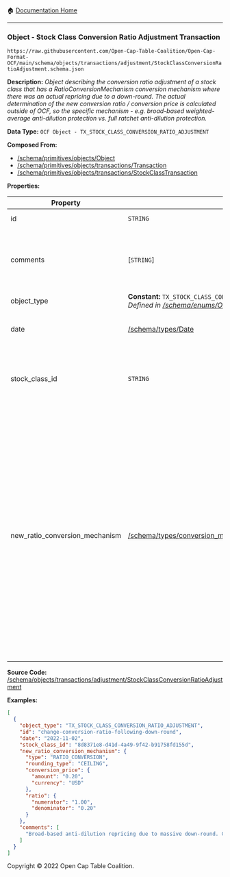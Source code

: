 :house: [Documentation Home](../../../../home/xudiera/code/README.md)

---

### Object - Stock Class Conversion Ratio Adjustment Transaction

`https://raw.githubusercontent.com/Open-Cap-Table-Coalition/Open-Cap-Format-OCF/main/schema/objects/transactions/adjustment/StockClassConversionRatioAdjustment.schema.json`

**Description:** _Object describing the conversion ratio adjustment of a stock class that has a RatioConversionMechanism conversion mechanism where there was an actual repricing due to a down-round. The actual determination of the new conversion ratio / conversion price is calculated outside of OCF, so the specific mechanism - e.g. broad-based weighted-average anti-dilution protection vs. full ratchet anti-dilution protection._

**Data Type:** `OCF Object - TX_STOCK_CLASS_CONVERSION_RATIO_ADJUSTMENT`

**Composed From:**

- [/schema/primitives/objects/Object](../../../primitives/objects/Object.md)
- [/schema/primitives/objects/transactions/Transaction](../../../primitives/objects/transactions/Transaction.md)
- [/schema/primitives/objects/transactions/StockClassTransaction](../../../primitives/objects/transactions/StockClassTransaction.md)

**Properties:**

| Property                       | Type                                                                                                                                 | Description                                                                                                                                                                                                                                                                             | Required   |
| ------------------------------ | ------------------------------------------------------------------------------------------------------------------------------------ | --------------------------------------------------------------------------------------------------------------------------------------------------------------------------------------------------------------------------------------------------------------------------------------- | ---------- |
| id                             | `STRING`                                                                                                                             | Identifier for the object                                                                                                                                                                                                                                                               | `REQUIRED` |
| comments                       | [`STRING`]                                                                                                                           | Unstructured text comments related to and stored for the object                                                                                                                                                                                                                         | -          |
| object_type                    | **Constant:** `TX_STOCK_CLASS_CONVERSION_RATIO_ADJUSTMENT`</br>_Defined in [/schema/enums/ObjectType](../../../enums/ObjectType.md)_ | Object type field                                                                                                                                                                                                                                                                       | `REQUIRED` |
| date                           | [/schema/types/Date](../../../types/Date.md)                                                                                         | Date on which the transaction occurred                                                                                                                                                                                                                                                  | `REQUIRED` |
| stock_class_id                 | `STRING`                                                                                                                             | Identifier of the StockClass object, a subject of this transaction                                                                                                                                                                                                                      | `REQUIRED` |
| new_ratio_conversion_mechanism | [/schema/types/conversion_mechanisms/RatioConversionMechanism](../../../types/conversion_mechanisms/RatioConversionMechanism.md)     | New conversion ratio mechanism describing new conversion price and conversion ratio in effect following a repricing - based on original issue price to new conversion price (provided in this transaction). For 2-for-1 split the numerator of the ratio is 2 and the denominator is 1. | `REQUIRED` |

**Source Code:** [/schema/objects/transactions/adjustment/StockClassConversionRatioAdjustment](../../../../../../../../../../schema/objects/transactions/adjustment/StockClassConversionRatioAdjustment.schema.json)

**Examples:**

```json
[
  {
    "object_type": "TX_STOCK_CLASS_CONVERSION_RATIO_ADJUSTMENT",
    "id": "change-conversion-ratio-following-down-round",
    "date": "2022-11-02",
    "stock_class_id": "8d8371e8-d41d-4a49-9f42-b91758fd155d",
    "new_ratio_conversion_mechanism": {
      "type": "RATIO_CONVERSION",
      "rounding_type": "CEILING",
      "conversion_price": {
        "amount": "0.20",
        "currency": "USD"
      },
      "ratio": {
        "numerator": "1.00",
        "denominator": "0.20"
      }
    },
    "comments": [
      "Broad-based anti-dilution repricing due to massive down-round. Calculated by Law Firms R Us LLP on November 1st, 2022."
    ]
  }
]
```

Copyright © 2022 Open Cap Table Coalition.
